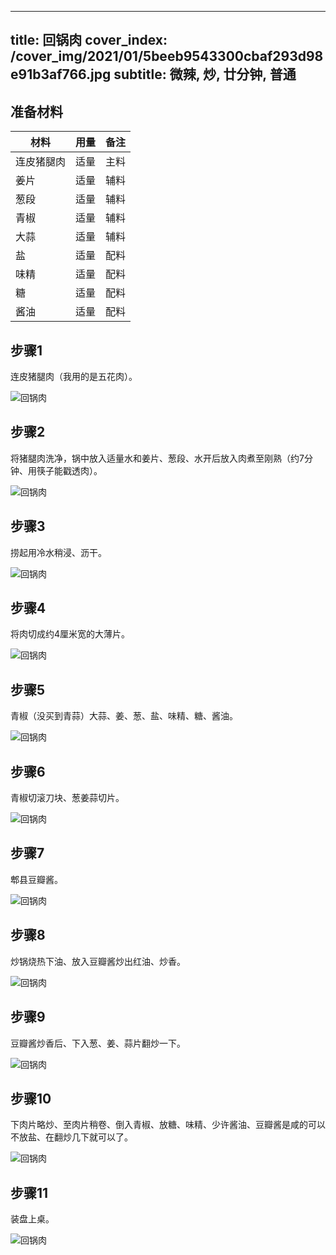 
---
title: 回锅肉
cover_index: /cover_img/2021/01/5beeb9543300cbaf293d98e91b3af766.jpg
subtitle: 微辣, 炒, 廿分钟, 普通
---

## 准备材料

| 材料     | 用量 | 备注|
| ------- | ----- | --- |
| 连皮猪腿肉 | 适量| 主料 |
| 姜片 | 适量| 辅料 |
| 葱段 | 适量| 辅料 |
| 青椒 | 适量| 辅料 |
| 大蒜 | 适量| 辅料 |
| 盐 | 适量| 配料 |
| 味精 | 适量| 配料 |
| 糖 | 适量| 配料 |
| 酱油 | 适量| 配料 |

## 步骤1

连皮猪腿肉（我用的是五花肉）。

![回锅肉](https://i8.meishichina.com/attachment/recipe/201010/201010251729283.jpg?x-oss-process=style/p320) 

## 步骤2

将猪腿肉洗净，锅中放入适量水和姜片、葱段、水开后放入肉煮至刚熟（约7分钟、用筷子能戳透肉）。

![回锅肉](https://i8.meishichina.com/attachment/recipe/201010/201010251729425.jpg?x-oss-process=style/p320) 

## 步骤3

捞起用冷水稍浸、沥干。

![回锅肉](https://i8.meishichina.com/attachment/recipe/201010/201010251730049.jpg?x-oss-process=style/p320) 

## 步骤4

将肉切成约4厘米宽的大薄片。

![回锅肉](https://i8.meishichina.com/attachment/recipe/201010/201010251730189.jpg?x-oss-process=style/p320) 

## 步骤5

青椒（没买到青蒜）大蒜、姜、葱、盐、味精、糖、酱油。

![回锅肉](https://i8.meishichina.com/attachment/recipe/201010/201010251730390.jpg?x-oss-process=style/p320) 

## 步骤6

青椒切滚刀块、葱姜蒜切片。

![回锅肉](https://i8.meishichina.com/attachment/recipe/201010/201010251730545.jpg?x-oss-process=style/p320) 

## 步骤7

郫县豆瓣酱。

![回锅肉](https://i8.meishichina.com/attachment/recipe/201010/201010251731092.jpg?x-oss-process=style/p320) 

## 步骤8

炒锅烧热下油、放入豆瓣酱炒出红油、炒香。

![回锅肉](https://i8.meishichina.com/attachment/recipe/201010/201010251731198.jpg?x-oss-process=style/p320) 

## 步骤9

豆瓣酱炒香后、下入葱、姜、蒜片翻炒一下。

![回锅肉](https://i8.meishichina.com/attachment/recipe/201010/201010251731361.jpg?x-oss-process=style/p320) 

## 步骤10

下肉片略炒、至肉片稍卷、倒入青椒、放糖、味精、少许酱油、豆瓣酱是咸的可以不放盐、在翻炒几下就可以了。

![回锅肉](https://i8.meishichina.com/attachment/recipe/201010/201010251731550.jpg?x-oss-process=style/p320) 

## 步骤11

装盘上桌。

![回锅肉](https://i8.meishichina.com/attachment/recipe/201010/201010251732253.jpg?x-oss-process=style/p320) 

